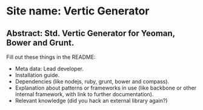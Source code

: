 # Site name: Vertic Generator
## Abstract: Std. Vertic Generator for Yeoman, Bower and Grunt.

Fill out these things in the README:

* Meta data: Lead developer.
* Installation guide.
* Dependencies (like nodejs, ruby, grunt, bower and compass).
* Explanation about patterns or frameworks in use (like backbone or other internal framework, with link to further documentation).
* Relevant knowledge (did you hack an external library again?)

